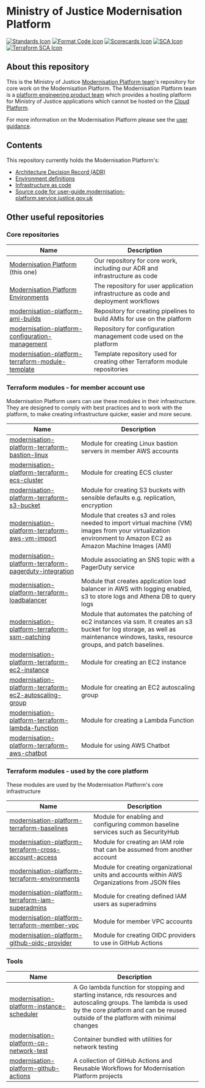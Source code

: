 # Ministry of Justice Modernisation Platform

[![Standards Icon]][Standards Link] [![Format Code Icon]][Format Code Link] [![Scorecards Icon]][Scorecards Link] [![SCA Icon]][SCA Link] [![Terraform SCA Icon]][Terraform SCA Link]

## About this repository

This is the Ministry of Justice [Modernisation Platform team](https://github.com/orgs/ministryofjustice/teams/modernisation-platform)'s repository for core work on the Modernisation Platform. The Modernisation Platform team is a [platform engineering product team](https://www.thoughtworks.com/radar/techniques/platform-engineering-product-teams) which provides a hosting platform for Ministry of Justice applications which cannot be hosted on the [Cloud Platform](https://user-guide.cloud-platform.service.justice.gov.uk/#cloud-platform-user-guide).

For more information on the Modernisation Platform please see the [user guidance](https://user-guide.modernisation-platform.service.justice.gov.uk).

## Contents

This repository currently holds the Modernisation Platform's:

- [Architecture Decision Record (ADR)](architecture-decision-record)
- [Environment definitions](environments)
- [Infrastructure as code](terraform)
- [Source code for user-guide.modernisation-platform.service.justice.gov.uk](source)

## Other useful repositories

### Core repositories

| Name                                                                                                                                      | Description                                                                         |
| ----------------------------------------------------------------------------------------------------------------------------------------- | ----------------------------------------------------------------------------------- |
| [Modernisation Platform](https://github.com/ministryofjustice/modernisation-platform) (this one)                                          | Our repository for core work, including our ADR and infrastructure as code          |
| [Modernisation Platform Environments](https://github.com/ministryofjustice/modernisation-platform-environments)                           | The repository for user application infrastructure as code and deployment workflows |
| [modernisation-platform-ami-builds](https://github.com/ministryofjustice/modernisation-platform-ami-builds)                               | Repository for creating pipelines to build AMIs for use on the platform             |
| [modernisation-platform-configuration-management](https://github.com/ministryofjustice/modernisation-platform-configuration-management)   | Repository for configuration management code used on the platform                   |
| [modernisation-platform-terraform-module-template](https://github.com/ministryofjustice/modernisation-platform-terraform-module-template) | Template repository used for creating other Terraform module repositories           |

### Terraform modules - for member account use

Modernisation Platform users can use these modules in their infrastructure. They are designed to comply with best practices and to work with the platform, to make creating infrastructure quicker, easier and more secure.

| Name                                                                                                                                                  | Description                                                                                                                                                                        |
| ----------------------------------------------------------------------------------------------------------------------------------------------------- | ---------------------------------------------------------------------------------------------------------------------------------------------------------------------------------- |
| [modernisation-platform-terraform-bastion-linux](https://github.com/ministryofjustice/modernisation-platform-terraform-bastion-linux)                 | Module for creating Linux bastion servers in member AWS accounts                                                                                                                   |
| [modernisation-platform-terraform-ecs-cluster](https://github.com/ministryofjustice/modernisation-platform-terraform-ecs-cluster)                     | Module for creating ECS cluster                                                                                                                                                    |
| [modernisation-platform-terraform-s3-bucket](https://github.com/ministryofjustice/modernisation-platform-terraform-s3-bucket)                         | Module for creating S3 buckets with sensible defaults e.g. replication, encryption                                                                                                 |
| [modernisation-platform-terraform-aws-vm-import](https://github.com/ministryofjustice/modernisation-platform-terraform-aws-vm-import)                 | Module that creates s3 and roles needed to import virtual machine (VM) images from your virtualization environment to Amazon EC2 as Amazon Machine Images (AMI)                    |
| [modernisation-platform-terraform-pagerduty-integration](https://github.com/ministryofjustice/modernisation-platform-terraform-pagerduty-integration) | Module associating an SNS topic with a PagerDuty service                                                                                                                           |
| [modernisation-platform-terraform-loadbalancer](https://github.com/ministryofjustice/modernisation-platform-terraform-loadbalancer)                   | Module that creates application load balancer in AWS with logging enabled, s3 to store logs and Athena DB to query logs                                                            |
| [modernisation-platform-terraform-ssm-patching](https://github.com/ministryofjustice/modernisation-platform-terraform-ssm-patching)                   | Module that automates the patching of ec2 instances via ssm. It creates an s3 bucket for log storage, as well as maintenance windows, tasks, resource groups, and patch baselines. |
| [modernisation-platform-terraform-ec2-instance](https://github.com/ministryofjustice/modernisation-platform-terraform-ec2-instance)                   | Module for creating an EC2 instance                                                                                                                                                |
| [modernisation-platform-terraform-ec2-autoscaling-group](https://github.com/ministryofjustice/modernisation-platform-terraform-ec2-autoscaling-group) | Module for creating an EC2 autoscaling group                                                                                                                                       |
| [modernisation-platform-terraform-lambda-function](https://github.com/ministryofjustice/modernisation-platform-terraform-lambda-function)             | Module for creating a Lambda Function                                                                                                                                              |
| [modernisation-platform-terraform-aws-chatbot](https://github.com/ministryofjustice/modernisation-platform-terraform-aws-chatbot)                     | Module for using AWS Chatbot                                                                                                                                                       |

### Terraform modules - used by the core platform

These modules are used by the Modernisation Platform's core infrastructure

| Name                                                                                                                                                | Description                                                                                    |
| --------------------------------------------------------------------------------------------------------------------------------------------------- | ---------------------------------------------------------------------------------------------- |
| [modernisation-platform-terraform-baselines](https://github.com/ministryofjustice/modernisation-platform-terraform-baselines)                       | Module for enabling and configuring common baseline services such as SecurityHub               |
| [modernisation-platform-terraform-cross-account-access](https://github.com/ministryofjustice/modernisation-platform-terraform-cross-account-access) | Module for creating an IAM role that can be assumed from another account                       |
| [modernisation-platform-terraform-environments](https://github.com/ministryofjustice/modernisation-platform-terraform-environments)                 | Module for creating organizational units and accounts within AWS Organizations from JSON files |
| [modernisation-platform-terraform-iam-superadmins](https://github.com/ministryofjustice/modernisation-platform-terraform-iam-superadmins)           | Module for creating defined IAM users as superadmins                                           |
| [modernisation-platform-terraform-member-vpc](https://github.com/ministryofjustice/modernisation-platform-terraform-member-vpc)                     | Module for member VPC accounts                                                                 |
| [modernisation-platform-github-oidc-provider](https://github.com/ministryofjustice/modernisation-platform-github-oidc-provider)                     | Module for creating OIDC providers to use in GitHub Actions                                    |

### Tools

| Name                                                                                                                        | Description                                                                                                                                                                                           |
| --------------------------------------------------------------------------------------------------------------------------- | ----------------------------------------------------------------------------------------------------------------------------------------------------------------------------------------------------- |
| [modernisation-platform-instance-scheduler](https://github.com/ministryofjustice/modernisation-platform-instance-scheduler) | A Go lambda function for stopping and starting instance, rds resources and autoscaling groups. The lambda is used by the core platform and can be reused outside of the platform with minimal changes |
| [modernisation-platform-cp-network-test](https://github.com/ministryofjustice/modernisation-platform-cp-network-test)       | Container bundled with utilities for network testing                                                                                                                                                  |
| [modernisation-platform-github-actions](https://github.com/ministryofjustice/modernisation-platform-github-actions)         | A collection of GitHub Actions and Reusable Workflows for Modernisation Platform projects                                                                                                             |

[Standards Link]: https://github-community.service.justice.gov.uk/repository-standards/modernisation-platform "Repo standards badge."
[Standards Icon]: https://github-community.service.justice.gov.uk/repository-standards/api/modernisation-platform/badge
[Format Code Icon]: https://img.shields.io/github/actions/workflow/status/ministryofjustice/modernisation-platform/format-code.yml?labelColor=231f20&style=for-the-badge&label=Formate%20Code
[Format Code Link]: https://github.com/ministryofjustice/modernisation-platform/actions/workflows/format-code.yml
[Scorecards Icon]: https://img.shields.io/github/actions/workflow/status/ministryofjustice/modernisation-platform/scorecards.yml?branch=main&labelColor=231f20&style=for-the-badge&label=Scorecards
[Scorecards Link]: https://github.com/ministryofjustice/modernisation-platform/actions/workflows/scorecards.yml
[SCA Icon]: https://img.shields.io/github/actions/workflow/status/ministryofjustice/modernisation-platform/code-scanning.yml?branch=main&labelColor=231f20&style=for-the-badge&label=Secure%20Code%20Analysis
[SCA Link]: https://github.com/ministryofjustice/modernisation-platform/actions/workflows/code-scanning.yml
[Terraform SCA Icon]: https://img.shields.io/github/actions/workflow/status/ministryofjustice/modernisation-platform/code-scanning.yml?branch=main&labelColor=231f20&style=for-the-badge&label=Terraform%20Static%20Code%20Analysis
[Terraform SCA Link]: https://github.com/ministryofjustice/modernisation-platform/actions/workflows/terraform-static-analysis.yml
